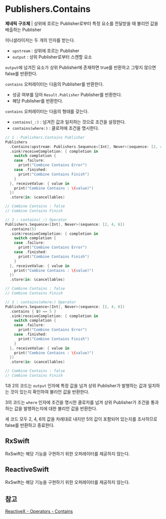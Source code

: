 # Publishers.Contains

**제네릭 구조체** | 상위에 흐르는 Publisher로부터 특정 요소를 전달받을 때 불리언 값을 배출하는 Publisher

이니셜라이저는 두 개의 인자를 받는다.

- `upstream` : 상위에 흐르는 Publisher
- `output` : 상위 Publisher로부터 스캔할 요소

`output`에 넘겨진 요소가 상위 Publisher에 존재하면 true를 반환하고 그렇지 않으면 false를 반환한다.

`contains` 오퍼레이터는 다음의 Publisher를 반환한다.

- 성공 여부를 담아 `Result.Publisher` Publisher를 반환한다.
- 해당 Publisher를 반환한다.

`contains` 오퍼레이터는 다음의 형태를 갖는다.

- `contains(_:)` : 넘겨진 값과 일치하는 것으로 조건을 설정한다.
- `contains(where:)` : 클로저에 조건을 명시한다.

```swift
// 1 : Publishers.Contains Publisher
Publishers
  .Contains(upstream: Publishers.Sequence<[Int], Never>(sequence: [2, 4, 6]), output: 5)
  .sink(receiveCompletion: { completion in
    switch completion {
    case .failure:
      print("Combine Contains Error")
    case .finished:
      print("Combine Contains Finish")
    }
  }, receiveValue: { value in
    print("Combine Contains : \(value)")
  })
  .store(in: &cancellables)

// Combine Contains : false
// Combine Contains Finish

// 2 : contains(_:) Operator
Publishers.Sequence<[Int], Never>(sequence: [2, 4, 6])
  .contains(5)
  .sink(receiveCompletion: { completion in
    switch completion {
    case .failure:
      print("Combine Contains Error")
    case .finished:
      print("Combine Contains Finish")
    }
  }, receiveValue: { value in
    print("Combine Contains : \(value)")
  })
  .store(in: &cancellables)

// Combine Contains : false
// Combine Contains Finish

// 3 : contains(where:) Operator
Publishers.Sequence<[Int], Never>(sequence: [2, 4, 6])
  .contains { $0 == 5 }
  .sink(receiveCompletion: { completion in
    switch completion {
    case .failure:
      print("Combine Contains Error")
    case .finished:
      print("Combine Contains Finish")
    }
  }, receiveValue: { value in
    print("Combine Contains : \(value)")
  })
  .store(in: &cancellables)

// Combine Contains : false
// Combine Contains Finish
```

1과 2의 코드는 `output` 인자에 특정 값을 넘겨 상위 Publisher가 발행하는 값과 일치하는 것이 있는지 확인하여 불리언 값을 반환한다.

3의 코드는 `where` 인자에 조건을 명시한 클로저를 넘겨 상위 Publisher가 조건을 통과하는 값을 발행하는지에 대한 불리언 값을 반환한다.

세 코드 모두 2, 4, 6의 값을 차례대로 내지만 5의 값이 포함되어 있는지를 조사하므로 false를 반환하고 종료한다.

## RxSwift

RxSwift는 해당 기능을 구현하기 위한 오퍼레이터를 제공하지 않는다.

## ReactiveSwift

RxSwift는 해당 기능을 구현하기 위한 오퍼레이터를 제공하지 않는다.

## 참고

[ReactiveX - Operators - Contains](http://reactivex.io/documentation/operators/contains.html)
